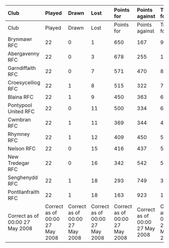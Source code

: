| Club                            | Played                          | Drawn                           | Lost                            | Points for                      | Points against                  | Tries for                       | Tries against                   | Try bonus                       |
|:--------------------------------|:--------------------------------|:--------------------------------|:--------------------------------|:--------------------------------|:--------------------------------|:--------------------------------|:--------------------------------|:--------------------------------|
| Club                            | Played                          | Drawn                           | Lost                            | Points for                      | Points against                  | Tries for                       | Tries against                   | Try bonus                       |
| Brynmawr RFC                    | 22                              | 0                               | 1                               | 650                             | 167                             | 90                              | 21                              | 12                              |
| Abergavenny RFC                 | 22                              | 0                               | 3                               | 678                             | 255                             | 100                             | 31                              | 11                              |
| Garndiffaith RFC                | 22                              | 0                               | 7                               | 571                             | 470                             | 82                              | 60                              | 10                              |
| Croesyceiliog RFC               | 22                              | 1                               | 8                               | 515                             | 322                             | 76                              | 45                              | 10                              |
| Blaina RFC                      | 22                              | 1                               | 9                               | 450                             | 363                             | 66                              | 44                              | 6                               |
| Pontypool United RFC            | 22                              | 0                               | 11                              | 500                             | 334                             | 60                              | 41                              | 6                               |
| Cwmbran RFC                     | 22                              | 1                               | 11                              | 369                             | 344                             | 45                              | 45                              | 3                               |
| Rhymney RFC                     | 22                              | 1                               | 12                              | 409                             | 450                             | 52                              | 63                              | 7                               |
| Nelson RFC                      | 22                              | 0                               | 15                              | 416                             | 437                             | 59                              | 54                              | 3                               |
| New Tredegar RFC                | 22                              | 0                               | 16                              | 342                             | 542                             | 50                              | 77                              | 5                               |
| Senghenydd RFC                  | 22                              | 1                               | 18                              | 293                             | 749                             | 35                              | 114                             | 1                               |
| Pontllanfraith RFC              | 22                              | 1                               | 18                              | 163                             | 923                             | 19                              | 139                             | 0                               |
| Correct as of 00:00 27 May 2008 | Correct as of 00:00 27 May 2008 | Correct as of 00:00 27 May 2008 | Correct as of 00:00 27 May 2008 | Correct as of 00:00 27 May 2008 | Correct as of 00:00 27 May 2008 | Correct as of 00:00 27 May 2008 | Correct as of 00:00 27 May 2008 | Correct as of 00:00 27 May 2008 |